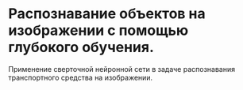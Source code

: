 # Распознавание объектов на изображении с помощью глубокого обучения.
Применение сверточной нейронной сети в задаче распознавания транспортного средства на изображении.

